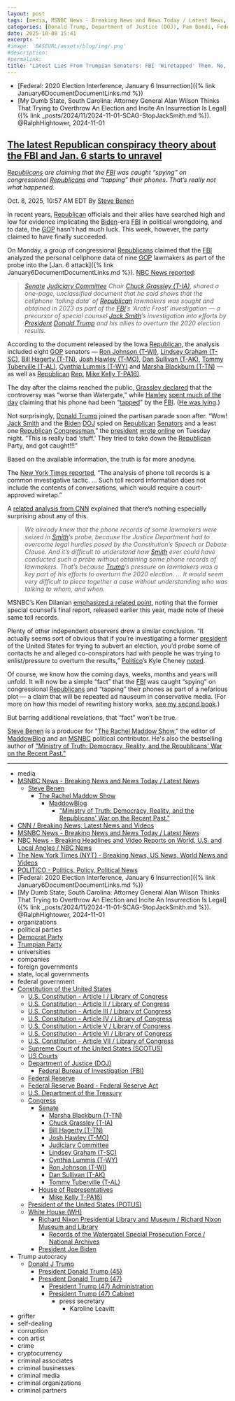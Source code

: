 ```yaml
---
layout: post
tags: [media, MSNBC News - Breaking News and News Today / Latest News, Steve Benen, The Rachel Maddow Show, MaddowBlog, “Ministry of Truth –  Democracy Reality and the Republicans’ War on the Recent Past.”, CNN / Breaking News Latest News and Videos, MSNBC News - Breaking News and News Today / Latest News, NBC News - Breaking Headlines and Video Reports on World U.S. and Local Angles / NBC News, The New York Times (NYT) - Breaking News US News World News and Videos, POLITICO - Politics Policy Political News, Federal –  2020 Election Interference January 6 Insurrection, My Dumb State South Carolina –  Attorney General Alan Wilson Thinks That Trying to Overthrow An Election and Incite An Insurrection Is Legal. @RalphHightower 2024-11-01, organizations, political parties, Democrat Party, Trumpian Party, universities, companies, foreign governments, state local governments, federal government, Constitution of the United States, U.S. Constitution - Article I / Library of Congress, U.S. Constitution - Article II / Library of Congress, U.S. Constitution - Article III / Library of Congress, U.S. Constitution - Article IV / Library of Congress, U.S. Constitution - Article V / Library of Congress, U.S. Constitution - Article VI / Library of Congress, U.S. Constitution - Article VII / Library of Congress, Supreme Court of the United States (SCOTUS), US Courts, Department of Justice (DOJ), Federal Bureau of Investigation (FBI), Federal Reserve, Federal Reserve Board - Federal Reserve Act, U.S. Department of the Treasury, Congress, Senate, Marsha Blackburn (T-TN), Chuck Grassley (T-IA), Bill Hagerty (T-TN), Josh Hawley (T-MO), Judiciary Committee, Lindsey Graham (T-SC), Cynthia Lummis (T-WY), Ron Johnson (T-WI), Dan Sullivan (T-AK), Tommy Tuberville (T-AL), House of Representatives, Mike Kelly T-PA16), President of the United States (POTUS), White House (WH), Richard Nixon Presidential Library and Museum / Richard Nixon Museum and Library, Records of the Watergatel Special Prosecution Force / National Archives, President Joe Biden, Trump autocracy, Donald J Trump, President Donald Trump (45), President Donald Trump (47), President Trump (47) Administration, President Trump (47) Cabinet, press secretary, Karoline Leavitt, grifter, self-dealing, corruption, con artist, crime, cryptocurrency, criminal associates, criminal businesses, criminal media, criminal organizations, criminal partners]
categories: [Donald Trump, Department of Justice (DOJ), Pam Bondi, Federal Bureau of Investigation (FBI), Senate Judiciary Committee, January 6 2021 Insurrection. 2020 Election Interference, Special Counsel, Jack Smith]
date: 2025-10-08 15:41
excerpt: ''
#image: 'BASEURL/assets/blog/img/.png'
#description:
#permalink:
title: "Latest Lies From Trumpian Senators: FBI 'Wiretapped' Them. No, They Didn't Listen In; They Captured Number Dialed & Call Duratio"
---
```


- [Federal: 2020 Election Interference, January 6 Insurrection]({% link January6DocumentDocumentLinks.md %})
- [My Dumb State, South Carolina: Attorney General Alan Wilson Thinks That Trying to Overthrow An Election and Incite An Insurrection Is Legal]({% link _posts/2024/11/2024-11-01-SCAG-StopJackSmith.md %}). @RalphHightower, 2024-11-01

## [The latest Republican conspiracy theory about the FBI and Jan. 6 starts to unravel](https://www.msnbc.com/rachel-maddow-show/maddowblog/january-6-fbi-republican-conspiracy-theory-rcna236367)

*[Republicans](https://www.gop.com/) are claiming that the [FBI](https://www.fbi.gov/) was caught “spying” on congressional [Republicans](https://www.gop.com/) and “tapping” their phones. That’s really not what happened.*

Oct. 8, 2025, 10:57 AM EDT
By [Steve Benen](https://www.msnbc.com/author/steve-benen-ncpn433601)

In recent years, [Republican](https://www.gop.com/) officials and their allies have searched high and low for evidence implicating the [Biden](https://bidenwhitehouse.archives.gov/)-era [FBI](https://www.fbi.gov/) in political wrongdoing, and to date, the [GOP](https://www.gop.com/) hasn’t had much luck. This week, however, the party claimed to have finally succeeded.

On Monday, a group of congressional [Republicans](https://www.gop.com/) claimed that the [FBI](https://www.fbi.gov/) analyzed the personal cellphone data of nine [GOP](https://www.gop.com/) lawmakers as part of the probe into the [Jan. 6 attack]({% link January6DocumentDocumentLinks.md %}). [NBC News reported](https://www.nbcnews.com/politics/congress/fbi-analyzed-republican-senators-phone-records-jan-6-probe-capitol-rio-rcna236063):

> *[Senate](https://www.senate.gov/) [Judiciary Committee](http://www.judiciary.senate.gov/) Chair [Chuck Grassley (T-IA)](https://www.grassley.senate.gov/), shared a one-page, unclassified document that he said shows that the cellphone ‘tolling data’ of [Republican](https://www.gop.com/) lawmakers was sought and obtained in 2023 as part of the [FBI](https://www.fbi.gov/)’s ‘Arctic Frost’ investigation — a precursor of special counsel [Jack Smith]()’s investigation into efforts by [President](https://www.whitehouse.gov/) [Donald Trump](https://www.donaldjtrump.com/) and his allies to overturn the 2020 election results.*

According to the document released by the Iowa [Republican](https://www.gop.com/), the analysis included eight [GOP](https://www.gop.com/) senators — [Ron Johnson (T-WI)](https://www.ronjohnson.senate.gov/), [Lindsey Graham (T-SC)](https://www.lgraham.senate.gov/), [Bill Hagerty (T-TN)](https://www.hagerty.senate.gov/), [Josh Hawley (T-MO)](https://www.hawley.senate.gov/), [Dan Sullivan (T-AK)](https://www.sullivan.senate.gov/), [Tommy Tuberville (T-AL)](https://www.tuberville.senate.gov/), [Cynthia Lummis (T-WY)](https://www.lummis.senate.gov/) and [Marsha Blackburn (T-TN)](https://www.blackburn.senate.gov/) — as well as [Republican](https://www.gop.com/) [Rep.](https://www.house.gov/) [Mike Kelly T-PA16)](https://kelly.house.gov/).

The day after the claims reached the public, [Grassley declared](https://x.com/ChuckGrassley/status/1975297712712262100) that the controversy was “worse than Watergate,” while [Hawley](https://www.hawley.senate.gov/) [spent much of the day](https://www.politico.com/live-updates/2025/10/07/congress/josh-hawley-fbi-pam-bondi-testimony-00596258) claiming that his phone had been “[tapped](https://bsky.app/profile/acyn.bsky.social/post/3m2mqwu7vzr2p)” by the [FBI](https://www.fbi.gov/). ([He was lying](https://x.com/kyledcheney/status/1975620647805198562).)

Not surprisingly, [Donald Trump](https://www.donaldjtrump.com/) joined the partisan parade soon after. “Wow! [Jack Smith](https://www.justice.gov/archives/sco-smith/) and the [Biden](https://bidenwhitehouse.archives.gov/) [DOJ](https://www.justice.gov/) spied on [Republican](https://www.gop.com/) [Senators](https://www.senate.gov/) and a least one [Republican](https://www.gop.com/) [Congressman](https://www.house.gov/),” the [president](https://www.whitehouse.gov/) [wrote online](https://truthsocial.com/@realDonaldTrump/115336083572186272) on Tuesday night. “This is really bad ‘stuff.’ They tried to take down the [Republican](https://www.gop.com/) Party, and got caught!!!”

Based on the available information, the truth is far more anodyne.

The [New York Times reported](https://www.nytimes.com/2025/10/07/us/politics/republican-senators-jack-smith-phone-records.html), “The analysis of phone toll records is a common investigative tactic. ... Such toll record information does not include the contents of conversations, which would require a court-approved wiretap.”

A [related analysis from CNN](https://www.cnn.com/2025/10/07/politics/republican-lawmaker-records-seized-explained) explained that there’s nothing especially surprising about any of this.

> *We already knew that the phone records of some lawmakers were seized in [Smith](https://www.justice.gov/archives/sco-smith)’s probe, because the Justice Department had to overcome legal hurdles posed by the Constitution’s Speech or Debate Clause. And it’s difficult to understand how [Smith](https://www.justice.gov/archives/sco-smith) ever could have conducted such a probe without obtaining some phone records of lawmakers. That’s because [Trump](https://www.donaldjtrump.com/)’s pressure on lawmakers was a key part of his efforts to overturn the 2020 election. ... It would seem very difficult to piece together a case without understanding who was talking to whom, and when.*

MSNBC’s Ken Dilanian [emphasized a related point](https://x.com/DilanianMSNBC/status/1975374749317353671), noting that the former special counsel’s final report, released earlier this year, made note of these same toll records.

Plenty of other independent observers drew a similar conclusion. “It actually seems sort of obvious that if you’re investigating a former [president](https://www.whitehouse.gov/) of the United States for trying to subvert an election, you’d probe some of contacts he and alleged co-conspirators had with people he was trying to enlist/pressure to overturn the results,” [Politico](https://www.politico.com/)’s Kyle Cheney [noted](https://x.com/kyledcheney/status/1975384789617418526).

Of course, we know how the coming days, weeks, months and years will unfold. It will now be a simple “fact” that the [FBI](https://www.fbi.gov/) was caught “spying” on congressional [Republicans](https://www.gop.com/) and “tapping” their phones as part of a nefarious plot — a claim that will be repeated ad nauseum in conservative media. (For more on how this model of rewriting history works, [see my second book](https://www.harpercollins.com/products/ministry-of-truth-steve-benen?variant=42060890374178).)

But barring additional revelations, that “fact” won’t be true.

[Steve Benen](https://www.msnbc.com/author/steve-benen-ncpn433601) is a producer for "[The Rachel Maddow Show](https://www.msnbc.com/rachel-maddow-show)," the editor of [MaddowBlog](https://www.msnbc.com/rachel-maddow-show) and an [MSNBC](https://www.msnbc.com/) political contributor. He's also the bestselling author of ["Ministry of Truth: Democracy, Reality, and the Republicans' War on the Recent Past."](https://www.harpercollins.com/products/ministry-of-truth-steve-benen)

----
- media
- [MSNBC News - Breaking News and News Today / Latest News](https://www.msnbc.com/)
    - [Steve Benen](https://www.msnbc.com/author/steve-benen-ncpn433601)
        - [The Rachel Maddow Show](https://www.msnbc.com/rachel-maddow-show)
            - [MaddowBlog](https://www.msnbc.com/rachel-maddow-show)
                - ["Ministry of Truth: Democracy, Reality, and the Republicans' War on the Recent Past."](https://www.harpercollins.com/products/ministry-of-truth-steve-benen)
- [CNN / Breaking News, Latest News and Videos](https://www.cnn.com/)
- [MSNBC News - Breaking News and News Today / Latest News](https://www.msnbc.com/)
- [NBC News - Breaking Headlines and Video Reports on World, U.S. and Local Angles / NBC News](https://www.nbcnews.com/)
- [The New York Times (NYT) - Breaking News, US News, World News and Videos](https://www.nytimes.com/)
- [POLITICO - Politics, Policy, Political News](https://www.politico.com/)
- [Federal: 2020 Election Interference, January 6 Insurrection]({% link January6DocumentDocumentLinks.md %})
- [My Dumb State, South Carolina: Attorney General Alan Wilson Thinks That Trying to Overthrow An Election and Incite An Insurrection Is Legal]({% link _posts/2024/11/2024-11-01-SCAG-StopJackSmith.md %}). @RalphHightower, 2024-11-01
- organizations
- political parties
- [Democrat Party](https://www.democrats.org/)
- [Trumpian Party](https://www.gop.com/)
- universities
- companies
- foreign governments
- state, local governments 
- federal government
- [Constitution of the United States](https://constitution.congress.gov/constitution/)
    - [U.S. Constitution - Article I / Library of Congress](https://constitution.congress.gov/constitution/article-1/)
    - [U.S. Constitution - Article II / Library of Congress](https://constitution.congress.gov/constitution/article-2/)
    - [U.S. Constitution - Article III / Library of Congress](https://constitution.congress.gov/constitution/article-3/)
    - [U.S. Constitution - Article IV / Library of Congress](https://constitution.congress.gov/constitution/article-4/)
    - [U.S. Constitution - Article V / Library of Congress](https://constitution.congress.gov/constitution/article-5/)
    - [U.S. Constitution - Article VI / Library of Congress](https://constitution.congress.gov/constitution/article-6/)
    - [U.S. Constitution - Article VII / Library of Congress](https://constitution.congress.gov/constitution/article-7/)
    - [Supreme Court of the United States (SCOTUS)](https://www.supremecourt.gov/)
    - [US Courts](https://www.uscourts.gov/)
    - [Department of Justice (DOJ)](https://www.justice.gov/)
        - [Federal Bureau of Investigation (FBI)](https://www.fbi.gov/)
    - [Federal Reserve](https://www.federalreserve.gov/)
    - [Federal Reserve Board - Federal Reserve Act](https://www.federalreserve.gov/aboutthefed/fract.htm)
    - [U.S. Department of the Treasury](https://home.treasury.gov/)
    - [Congress](https://www.congress.gov/)
        - [Senate](https://www.senate.gov/)
            - [Marsha Blackburn (T-TN)](https://www.blackburn.senate.gov/)
            - [Chuck Grassley (T-IA)](https://www.grassley.senate.gov/)
            - [Bill Hagerty (T-TN)](https://www.hagerty.senate.gov/)
            - [Josh Hawley (T-MO)](https://www.hawley.senate.gov/)
            - [Judiciary Committee](http://www.judiciary.senate.gov/)
            - [Lindsey Graham (T-SC)](https://www.lgraham.senate.gov/)
            - [Cynthia Lummis (T-WY)](https://www.lummis.senate.gov/)
            - [Ron Johnson (T-WI)](https://www.ronjohnson.senate.gov/)
            - [Dan Sullivan (T-AK)](https://www.sullivan.senate.gov/)
            - [Tommy Tuberville (T-AL)](https://www.tuberville.senate.gov/)
        - [House of Representatives](https://www.house.gov/)
            - [Mike Kelly T-PA16)](https://kelly.house.gov/)
    - [President of the United States (POTUS)](https://www.whitehouse.gov/)
    - [White House (WH)](https://www.whitehouse.gov/)
        - [Richard Nixon Presidential Library and Museum / Richard Nixon Museum and Library](https://www.nixonlibrary.gov/)
            - [Records of the Watergatel Special Prosecution Force / National Archives](https://www.archives.gov/research/investigations/watergate)
        - [President Joe Biden](https://bidenwhitehouse.archives.gov/)
- Trump autocracy
    - [Donald J Trump](https://www.donaldjtrump.com/)
        - [President Donald Trump (45)](https://trumpwhitehouse.archives.gov/)
        - [President Donald Trump (47)](https://www.whitehouse.gov/administration/donald-j-trump/)
            - [President Trump (47) Administration](https://www.whitehouse.gov/administration/)
            - [President Trump (47) Cabinet](https://www.whitehouse.gov/administration/the-cabinet/)
                - press secretary
                    - Karoline Leavitt
- grifter
- self-dealing
- corruption
- con artist
- crime
- cryptocurrency
- criminal associates
- criminal businesses
- criminal media
- criminal organizations
- criminal partners
